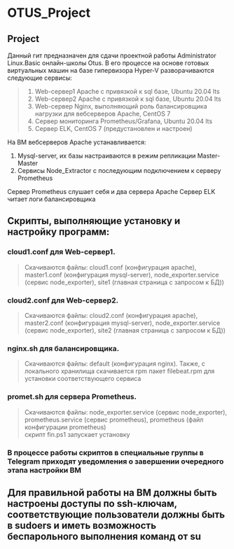 # OTUS_Project
## Project

Данный гит предназначен для сдачи проектной работы Administrator Linux.Basic онлайн-школы Otus.
В его процессе на основе готовых виртуальных машин на базе гипервизора Hyper-V разворачиваются следующие сервисы:
>1. Web-сервер1 Apache с привязкой к sql базе, Ubuntu 20.04 lts
>2. Web-сервер2 Apache с привязкой к sql базе, Ubuntu 20.04 lts
>3. Web-сервер Nginx, выполняющий роль балансировщика нагрузки для вебсерверов Apache, CentOS 7
>4. Сервер мониторинга Prometheus/Grafana, Ubuntu 20.04 lts
>5. Сервер ELK, CentOS 7 (предустановлен и настроен)

На ВМ вебсерверов Apache устанавливается:
 1. Mysql-server, их базы настраиваются в режим репликации Master-Master
 2. Сервисы Node_Extractor с последующим подключением к серверу Prometheus

Сервер Prometheus слушает себя и два сервера Apache
Сервер ELK читает логи балансировщика

## Скрипты, выполняющие установку и настройку программ:
### cloud1.conf для Web-сервер1.
>Скачиваются файлы: cloud1.conf (конфигурация apache), master1.conf (конфигурация mysql-server), node_exporter.service (сервис node_exporter), site1 (главная страница с запросом к БД))  
### cloud2.conf для Web-сервер2.
>Скачиваются файлы: cloud2.conf (конфигурация apache), master2.conf (конфигурация mysql-server), node_exporter.service (сервис node_exporter), site2 (главная страница с запросом к БД))  
### nginx.sh для балансировщика.
>Скачиваются файлы: default (конфигурация nginx). Также, с локального хранилища скачивается rpm пакет filebeat.rpm для установки соответствующего сервиса  
### promet.sh для сервера Prometheus.
>Скачиваются файлы: node_exporter.service (сервис node_exporter), prometheus.service (сервис prometheus), prometheus (файл конфигурации prometheus)  
скрипт fin.ps1 запускает установку

### В процессе работы скриптов в специальные группы в Telegram приходят уведомления о завершении очередного этапа настройки ВМ

## Для правильной работы на ВМ должны быть настроены доступы по ssh-ключам, соответствующие пользователи должны быть в sudoers и иметь возможность беспарольного выполнения команд от su
